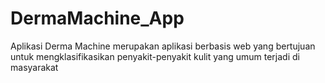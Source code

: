# DermaMachine_App
 Aplikasi Derma Machine merupakan aplikasi berbasis web yang bertujuan untuk mengklasifikasikan penyakit-penyakit kulit yang umum terjadi di masyarakat
